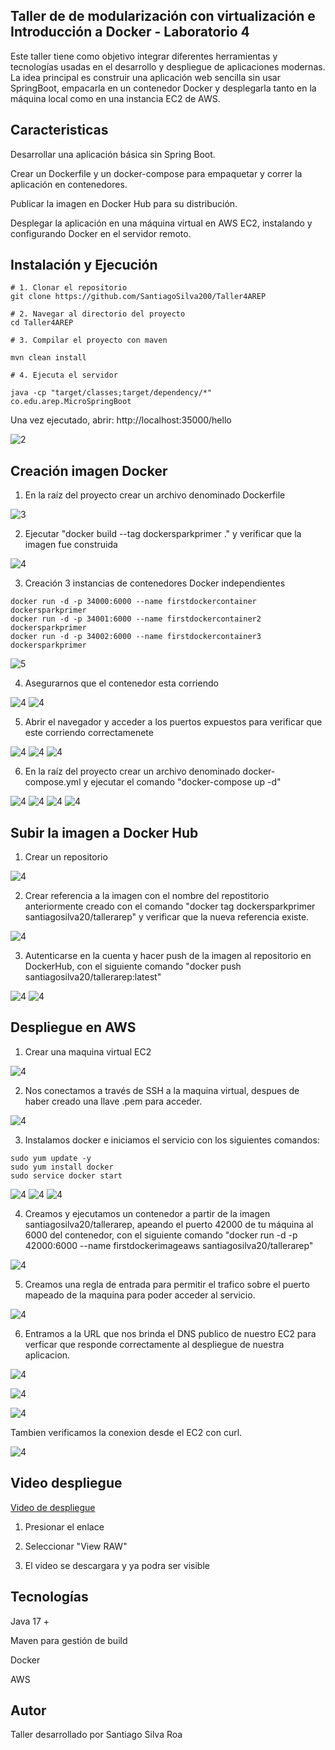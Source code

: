 ## Taller de de modularización con virtualización e Introducción a Docker - Laboratorio 4

Este taller tiene como objetivo integrar diferentes herramientas y tecnologías usadas en el desarrollo y despliegue de aplicaciones modernas.
La idea principal es construir una aplicación web sencilla sin usar SpringBoot, empacarla en un contenedor Docker y desplegarla tanto en la máquina local como en una instancia EC2 de AWS.

## Caracteristicas 

Desarrollar una aplicación básica sin Spring Boot.

Crear un Dockerfile y un docker-compose para empaquetar y correr la aplicación en contenedores.

Publicar la imagen en Docker Hub para su distribución.

Desplegar la aplicación en una máquina virtual en AWS EC2, instalando y configurando Docker en el servidor remoto.

## Instalación y Ejecución

```
# 1. Clonar el repositorio
git clone https://github.com/SantiagoSilva200/Taller4AREP

# 2. Navegar al directorio del proyecto
cd Taller4AREP

# 3. Compilar el proyecto con maven

mvn clean install

# 4. Ejecuta el servidor

java -cp "target/classes;target/dependency/*" co.edu.arep.MicroSpringBoot

```

Una vez ejecutado, abrir: http://localhost:35000/hello

![2](src/main/images/2.png)

## Creación imagen Docker 

1. En la raíz del proyecto crear un archivo denominado Dockerfile

![3](src/main/images/3.png)

2. Ejecutar "docker build --tag dockersparkprimer ." y verificar que la imagen fue construida

![4](src/main/images/5.png)

3. Creación 3 instancias de contenedores Docker independientes

```
docker run -d -p 34000:6000 --name firstdockercontainer dockersparkprimer
docker run -d -p 34001:6000 --name firstdockercontainer2 dockersparkprimer
docker run -d -p 34002:6000 --name firstdockercontainer3 dockersparkprimer
```
![5](src/main/images/6.png)

4. Asegurarnos que el contenedor esta corriendo 

![4](src/main/images/7.png)
![4](src/main/images/8.png)

5. Abrir el navegador y acceder a los puertos expuestos para verificar que este corriendo 
correctamenete

![4](src/main/images/9.png)
![4](src/main/images/10.png)
![4](src/main/images/11.png)

6. En la raíz del proyecto crear un archivo denominado docker-compose.yml y ejecutar el comando "docker-compose up -d" 

![4](src/main/images/12.png)
![4](src/main/images/13.png)
![4](src/main/images/14.png)
![4](src/main/images/15.png)

## Subir la imagen a Docker Hub

1. Crear un repositorio 

![4](src/main/images/16.png)

2. Crear referencia a la imagen con el nombre del repostitorio anteriormente creado con el comando "docker tag dockersparkprimer santiagosilva20/tallerarep" y verificar que la nueva referencia existe.

![4](src/main/images/17.png)

3. Autenticarse en la cuenta y hacer push de la imagen al repositorio en DockerHub, con el siguiente comando "docker push santiagosilva20/tallerarep:latest"

![4](src/main/images/18.png)
![4](src/main/images/19.png)

## Despliegue en AWS

1. Crear una maquina virtual EC2 

![4](src/main/images/20.png)

2. Nos conectamos a través de SSH a la maquina virtual, despues de haber creado una llave .pem para acceder. 

![4](src/main/images/21.png)

3. Instalamos docker e iniciamos el servicio con los siguientes comandos:

```
sudo yum update -y
sudo yum install docker
sudo service docker start
```

![4](src/main/images/22.png)
![4](src/main/images/23.png)
![4](src/main/images/24.png)


4. Creamos y ejecutamos un contenedor a partir de la imagen santiagosilva20/tallerarep, apeando el puerto 42000 de tu máquina al 6000 del contenedor, con el siguiente comando "docker run -d -p 42000:6000 --name firstdockerimageaws santiagosilva20/tallerarep"

![4](src/main/images/26.png)

5. Creamos una regla de entrada para permitir el trafico sobre el puerto mapeado de la maquina para poder acceder al servicio. 

![4](src/main/images/27.png)

6. Entramos a la URL que nos brinda el DNS publico de nuestro EC2 para verficar que responde correctamente al despliegue de nuestra aplicacion. 

![4](src/main/images/28.png)

![4](src/main/images/30.png)

![4](src/main/images/31.png)

Tambien verificamos la conexion desde el EC2 con curl. 

![4](src/main/images/29.png)

## Video despliegue

[Video de despliegue](./src/main/video/PruebasDespliegue.mp4)

1. Presionar el enlace

2. Seleccionar "View RAW" 

3. El video se descargara y ya podra ser visible


## Tecnologías

Java 17 + 

Maven para gestión de build

Docker 

AWS

## Autor

Taller desarrollado por Santiago Silva Roa 
